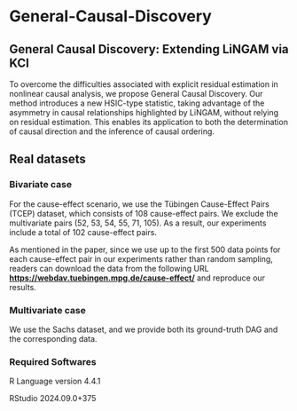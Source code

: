 # General-Causal-Discovery

## General Causal Discovery: Extending LiNGAM via KCI
To overcome the difficulties associated with explicit residual estimation in nonlinear causal analysis, we propose General Causal Discovery. Our method introduces a new HSIC-type statistic, taking advantage of the asymmetry in causal relationships highlighted by LiNGAM, without relying on residual estimation. This enables its application to both the determination of causal direction and the inference of causal ordering.

## Real datasets

### Bivariate case

For the cause-effect scenario, we use the Tübingen Cause-Effect Pairs (TCEP) dataset, which consists of 108 cause-effect pairs. We exclude the multivariate pairs (52, 53, 54, 55, 71, 105). As a result, our experiments include a total of 102 cause-effect pairs.

As mentioned in the paper, since we use up to the first 500 data points for each cause-effect pair in our experiments rather than random sampling, readers can download the data from the following URL **https://webdav.tuebingen.mpg.de/cause-effect/** and reproduce our results.

### Multivariate case

We use the Sachs dataset, and we provide both its ground-truth DAG and the corresponding data.

### Required Softwares

R Language version 4.4.1

RStudio 2024.09.0+375

